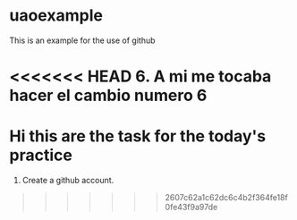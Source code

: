 # uaoexample
This is an example for the use of github

<<<<<<< HEAD
6. A mi me tocaba hacer el cambio numero 6
=======
# Hi this are the task for the today's practice

1. Create a github account.

>>>>>>> 2607c62a1c62dc6c4b2f364fe18f0fe43f9a97de
